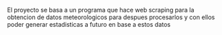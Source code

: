 El proyecto se basa a un programa que hace web scraping para la obtencion de datos meteorologicos para despues procesarlos y con ellos poder generar estadisticas a futuro en base a estos datos 
